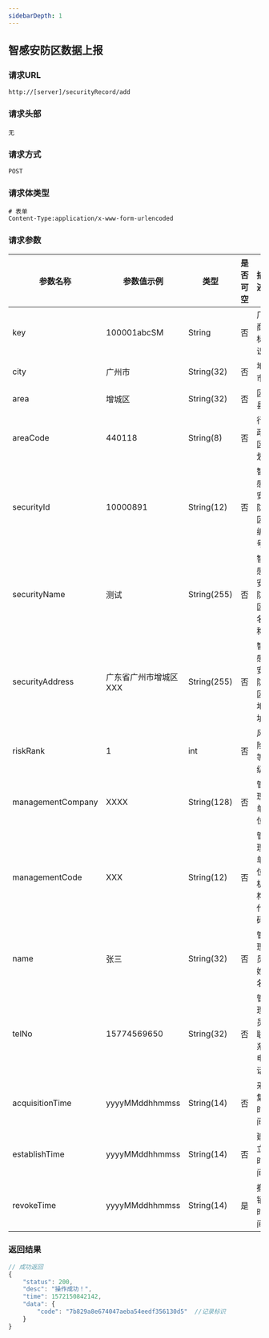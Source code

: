 ```yaml
---
sidebarDepth: 1
---
```

## 	智感安防区数据上报
### 请求URL

```
http://[server]/securityRecord/add
```

### 请求头部

```
无
```

### 请求方式

```
POST 
```

### 请求体类型

```
# 表单
Content-Type:application/x-www-form-urlencoded
```

### 请求参数

|  参数名称   | 参数值示例 |  类型  |  是否可空   |   描述  |
| --- | --- | --- | --- | --- |
| key | 100001abcSM| String | 否 | 厂商标识
| city | 广州市 | String(32) | 否 | 地市
| area | 增城区| String(32) | 否 | 区县
| areaCode | 440118| String(8) | 否 | 行政区划
| securityId | 10000891| String(12) | 否 | 智感安防区编号
| securityName | 测试| String(255) | 否 | 智感安防区名称
| securityAddress | 广东省广州市增城区XXX| String(255) | 否 | 智感安防区地址
| riskRank | 1| int | 否 | 风险等级
| managementCompany | XXXX| String(128) | 否 | 管理单位
| managementCode | XXX | String(12) | 否 | 管理单位机构代码
| name | 张三| String(32) | 否 |  管理员姓名
| telNo | 15774569650| String(32) | 否 | 管理员联系电话
| acquisitionTime | yyyyMMddhhmmss| String(14) | 否 | 采集时间
| establishTime | yyyyMMddhhmmss| String(14) | 否 | 建立时间
| revokeTime | yyyyMMddhhmmss| String(14) | 是 | 撤销时间




### 返回结果

```javascript
// 成功返回
{
    "status": 200,
    "desc": "操作成功！",
    "time": 1572150842142,
    "data": {
        "code": "7b829a8e674047aeba54eedf356130d5"  //记录标识
    }
}
```
